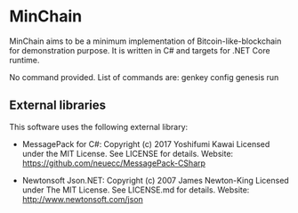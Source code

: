 MinChain
=========

MinChain aims to be a minimum implementation of Bitcoin-like-blockchain for
demonstration purpose.  It is written in C# and targets for .NET Core runtime.

No command provided.
List of commands are:
        genkey
        config
        genesis
        run

External libraries
------------------

This software uses the following external library:

* MessagePack for C#: Copyright (c) 2017 Yoshifumi Kawai
  Licensed under the MIT License. See LICENSE for details.
  Website: https://github.com/neuecc/MessagePack-CSharp

* Newtonsoft Json.NET: Copyright (c) 2007 James Newton-King
  Licensed under The MIT License. See LICENSE.md for details.
  Website: http://www.newtonsoft.com/json
